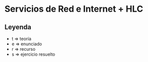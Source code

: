 # Servicios de Red e Internet + HLC 

## Leyenda

- t => teoría
- e => enunciado
- r => recurso
- s => ejercicio resuelto